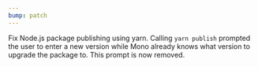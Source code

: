 ```yaml
---
bump: patch
---
```


Fix Node.js package publishing using yarn. Calling `yarn publish` prompted the user to enter a new version while Mono already knows what version to upgrade the package to. This prompt is now removed.
